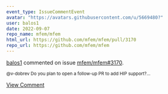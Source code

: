 ```yaml
---
event_type: IssueCommentEvent
avatar: "https://avatars.githubusercontent.com/u/5669480?"
user: balos1
date: 2022-09-07
repo_name: mfem/mfem
html_url: https://github.com/mfem/mfem/pull/3170
repo_url: https://github.com/mfem/mfem
---
```


<a href='https://github.com/balos1' target='_blank'>balos1</a> commented on issue <a href='https://github.com/mfem/mfem/pull/3170' target='_blank'>mfem/mfem#3170</a>.

<small>@v-dobrev Do you plan to open a follow-up PR to add HIP support?...</small>

<a href='https://github.com/mfem/mfem/pull/3170' target='_blank'>View Comment</a>